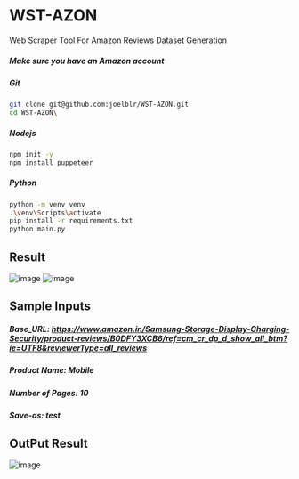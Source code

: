 # WST-AZON
Web Scraper Tool For Amazon Reviews Dataset Generation

##### Make sure you have an Amazon account

##### Git
```bash
git clone git@github.com:joelblr/WST-AZON.git
cd WST-AZON\

```
##### Nodejs
```bash
npm init -y
npm install puppeteer

```
##### Python
```bash
python -m venv venv
.\venv\Scripts\activate
pip install -r requirements.txt
python main.py

```

## Result
![image](https://github.com/user-attachments/assets/f138bf1f-3484-47f4-8deb-fcdcb2084f05)
![image](https://github.com/user-attachments/assets/90648d14-2f35-4503-8ead-df08e4ba6cce)

## Sample Inputs
##### Base_URL: https://www.amazon.in/Samsung-Storage-Display-Charging-Security/product-reviews/B0DFY3XCB6/ref=cm_cr_dp_d_show_all_btm?ie=UTF8&reviewerType=all_reviews
##### Product Name: Mobile
##### Number of Pages: 10
##### Save-as: test

## OutPut Result
![image](https://github.com/user-attachments/assets/1f9f5d7a-c22e-400c-b6f6-f842f8690b09)


